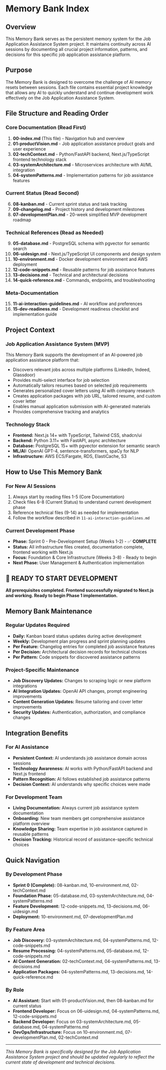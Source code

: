 # Memory Bank Index

## Overview
This Memory Bank serves as the persistent memory system for the Job Application Assistance System project. It maintains continuity across AI sessions by documenting all crucial project information, patterns, and decisions for this specific job application assistance platform.

## Purpose
The Memory Bank is designed to overcome the challenge of AI memory resets between sessions. Each file contains essential project knowledge that allows any AI to quickly understand and continue development work effectively on the Job Application Assistance System.

## File Structure and Reading Order

### Core Documentation (Read First)
1. **00-index.md** (This file) - Navigation hub and overview
2. **01-productVision.md** - Job application assistance product goals and user experience
3. **02-techContext.md** - Python/FastAPI backend, Next.js/TypeScript frontend technology stack
4. **03-systemArchitecture.md** - Microservices architecture with AI/ML integration
5. **04-systemPatterns.md** - Implementation patterns for job assistance features

### Current Status (Read Second)
6. **08-kanban.md** - Current sprint status and task tracking
7. **09-changelog.md** - Project history and development milestones
8. **07-developmentPlan.md** - 20-week simplified MVP development roadmap

### Technical References (Read as Needed)
9. **05-database.md** - PostgreSQL schema with pgvector for semantic search
10. **06-uidesign.md** - Next.js/TypeScript UI components and design system
11. **10-environment.md** - Docker development environment and AWS deployment
12. **12-code-snippets.md** - Reusable patterns for job assistance features
13. **13-decisions.md** - Technical and architectural decisions
14. **14-quick-reference.md** - Commands, endpoints, and troubleshooting

### Meta-Documentation
15. **11-ai-interaction-guidelines.md** - AI workflow and preferences
16. **15-dev-readiness.md** - Development readiness checklist and implementation guide

## Project Context

### Job Application Assistance System (MVP)
This Memory Bank supports the development of an AI-powered job application assistance platform that:
- Discovers relevant jobs across multiple platforms (LinkedIn, Indeed, Glassdoor)
- Provides multi-select interface for job selection
- Automatically tailors resumes based on selected job requirements
- Generates personalized cover letters using AI with company research
- Creates application packages with job URL, tailored resume, and custom cover letter
- Enables manual application submission with AI-generated materials
- Provides comprehensive tracking and analytics

### Technology Stack
- **Frontend:** Next.js 14+ with TypeScript, Tailwind CSS, shadcn/ui
- **Backend:** Python 3.11+ with FastAPI, async architecture
- **Database:** PostgreSQL 15+ with pgvector extension for semantic search
- **ML/AI:** OpenAI GPT-4, sentence-transformers, spaCy for NLP
- **Infrastructure:** AWS ECS/Fargate, RDS, ElastiCache, S3

## How to Use This Memory Bank

### For New AI Sessions
1. Always start by reading files 1-5 (Core Documentation)
2. Check files 6-8 (Current Status) to understand current development phase
3. Reference technical files (9-14) as needed for implementation
4. Follow the workflow described in `11-ai-interaction-guidelines.md`

### Current Development Phase
- **Phase:** Sprint 0 - Pre-Development Setup (Weeks 1-2) - ✅ **COMPLETE**
- **Status:** All infrastructure files created, documentation complete, frontend working with Next.js
- **Focus:** Foundation & Core Infrastructure (Weeks 3-8) - Ready to begin
- **Next Phase:** User Management & Authentication implementation

## 🚀 **READY TO START DEVELOPMENT**
**All prerequisites completed. Frontend successfully migrated to Next.js and working. Ready to begin Phase 1 implementation.**

## Memory Bank Maintenance

### Regular Updates Required
- **Daily:** Kanban board status updates during active development
- **Weekly:** Development plan progress and sprint planning updates
- **Per Feature:** Changelog entries for completed job assistance features
- **Per Decision:** Architectural decision records for technical choices
- **Per Pattern:** Code snippets for discovered assistance patterns

### Project-Specific Maintenance
- **Job Discovery Updates:** Changes to scraping logic or new platform integrations
- **AI Integration Updates:** OpenAI API changes, prompt engineering improvements
- **Content Generation Updates:** Resume tailoring and cover letter improvements
- **Security Updates:** Authentication, authorization, and compliance changes

## Integration Benefits

### For AI Assistance
- **Persistent Context:** AI understands job assistance domain across sessions
- **Technology Awareness:** AI works with Python/FastAPI backend and Next.js frontend
- **Pattern Recognition:** AI follows established job assistance patterns
- **Decision Context:** AI understands why specific choices were made

### For Development Team
- **Living Documentation:** Always current job assistance system documentation
- **Onboarding:** New team members get comprehensive assistance platform overview
- **Knowledge Sharing:** Team expertise in job assistance captured in reusable patterns
- **Decision Tracking:** Historical record of assistance-specific technical choices

## Quick Navigation

### By Development Phase
- **Sprint 0 (Complete):** 08-kanban.md, 10-environment.md, 02-techContext.md
- **Foundation Phase:** 05-database.md, 03-systemArchitecture.md, 04-systemPatterns.md
- **Feature Development:** 12-code-snippets.md, 13-decisions.md, 06-uidesign.md
- **Deployment:** 10-environment.md, 07-developmentPlan.md

### By Feature Area
- **Job Discovery:** 03-systemArchitecture.md, 04-systemPatterns.md, 12-code-snippets.md
- **Resume Processing:** 04-systemPatterns.md, 05-database.md, 12-code-snippets.md
- **AI Content Generation:** 02-techContext.md, 04-systemPatterns.md, 13-decisions.md
- **Application Packages:** 04-systemPatterns.md, 13-decisions.md, 14-quick-reference.md

### By Role
- **AI Assistant:** Start with 01-productVision.md, then 08-kanban.md for current status
- **Frontend Developer:** Focus on 06-uidesign.md, 04-systemPatterns.md, 12-code-snippets.md
- **Backend Developer:** Focus on 03-systemArchitecture.md, 05-database.md, 04-systemPatterns.md
- **DevOps/Infrastructure:** Focus on 10-environment.md, 07-developmentPlan.md, 02-techContext.md

---
*This Memory Bank is specifically designed for the Job Application Assistance System project and should be updated regularly to reflect the current state of development and technical decisions.* 